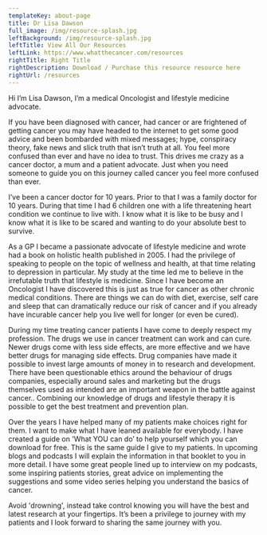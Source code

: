 ```yaml
---
templateKey: about-page
title: Dr Lisa Dawson
full_image: /img/resource-splash.jpg
leftBackground: /img/resource-splash.jpg
leftTitle: View All Our Resources
leftLink: https://www.whatthecancer.com/resources
rightTitle: Right Title
rightDescription: Download / Purchase this resource resource here
rightUrl: /resources
---
```

Hi I’m Lisa Dawson, I’m a medical Oncologist and lifestyle medicine advocate.




If you have been diagnosed with cancer, had cancer or are frightened of
getting cancer you may have headed to the internet to get some good advice and
been bombarded with mixed messages; hype, conspiracy theory, fake news and
slick truth that isn’t truth at all. You feel more confused than ever and have
no idea to trust. This drives me crazy as a cancer doctor, a mum and a patient
advocate. Just when you need someone to guide you on this journey called
cancer you feel more confused than ever.




I’ve been a cancer doctor for 10 years. Prior to that I was a family doctor
for 10 years. During that time I had 6 children one with a life threatening
heart condition we continue to live with. I know what it is like to be busy
and I know what it is like to be scared and wanting to do your absolute best
to survive. 


As a GP I became a passionate advocate of lifestyle medicine and wrote had a
book on holistic health published in 2005. I had the privilege of speaking to
people on the topic of wellness and health, at that time relating to
depression in particular. My study at the time led me to believe in the
irrefutable truth that lifestyle is medicine. Since I have become an
Oncologist I have discovered this is just as true for cancer as other chronic
medical conditions. There are things we can do with diet, exercise, self care
and sleep that can dramatically reduce our risk of cancer and if you already
have incurable cancer help you live well for longer (or even be cured).




During my time treating cancer patients I have come to deeply respect my
profession. The drugs we use in cancer treatment can work and can cure. Newer
drugs come with less side effects, are more effective and we have better drugs
for managing side effects. Drug companies have made it possible to invest
large amounts of money in to research and development. There have been
questionable ethics around the behaviour of drugs companies, especially around
sales and marketing but the drugs themselves used as intended are an important
weapon in the battle against cancer.. Combining our knowledge of drugs and
lifestyle therapy it is possible to get the best treatment and prevention
plan.




Over the years I have helped many of my patients make choices right for them.
I want to make what I have leaned available for everybody. I have created a
guide on 'What YOU can do’ to help yourself which you can download for free.
This is the same guide I give to my patients. In upcoming blogs and podcasts I
will explain the information in that booklet to you in more detail. I have
some great people lined up to interview on my podcasts, some inspiring
patients stories, great advice on implementing the suggestions and some video
series helping you understand the basics of cancer.




Avoid 'drowning', instead take control knowing you will have the best and
latest research at your fingertips. It’s been a privilege to journey with my
patients and I look forward to sharing the same journey with you.



